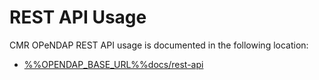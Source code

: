 # REST API Usage

CMR OPeNDAP REST API usage is documented in the following location:

* [%%OPENDAP_BASE_URL%%docs/rest-api](%%OPENDAP_BASE_URL%%/opendap/docs/rest-api)
